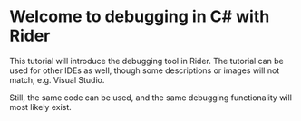 # Welcome to debugging in C# with Rider
This tutorial will introduce the debugging tool in Rider. 
The tutorial can be used for other IDEs as well, 
though some descriptions or images will not match, e.g. Visual Studio.

Still, the same code can be used, and the same debugging functionality will most likely exist.